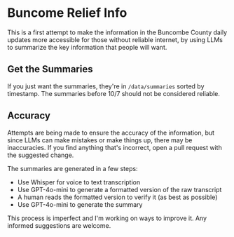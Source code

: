 # Buncome Relief Info

This is a first attempt to make the information in the Buncombe County daily updates more accessible for those without reliable internet, by using LLMs to summarize the key information that people will want. 

## Get the Summaries
If you just want the summaries, they're in `/data/summaries` sorted by timestamp. The summaries before 10/7 should not be considered reliable.
## Accuracy
Attempts are being made to ensure the accuracy of the information, but since LLMs can make mistakes or make things up, there may be inaccuracies. If you find anything that's incorrect, open a pull request with the suggested change. 

The summaries are generated in a few steps:
- Use Whisper for voice to text transcription
- Use GPT-4o-mini to generate a formatted version of the raw transcript
- A human reads the formatted version to verify it (as best as possible)
- Use GPT-4o-mini to generate the summary

This process is imperfect and I'm working on ways to improve it. Any informed suggestions are welcome.